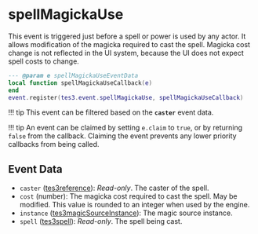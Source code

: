 <!---
	This file is autogenerated. Do not edit this file manually. Your changes will be ignored.
	More information: https://github.com/MWSE/MWSE/tree/master/docs
-->

# spellMagickaUse

This event is triggered just before a spell or power is used by any actor. It allows modification of the magicka required to cast the spell. Magicka cost change is not reflected in the UI system, because the UI does not expect spell costs to change.

```lua
--- @param e spellMagickaUseEventData
local function spellMagickaUseCallback(e)
end
event.register(tes3.event.spellMagickaUse, spellMagickaUseCallback)
```

!!! tip
	This event can be filtered based on the **`caster`** event data.

!!! tip
	An event can be claimed by setting `e.claim` to `true`, or by returning `false` from the callback. Claiming the event prevents any lower priority callbacks from being called.

## Event Data

* `caster` ([tes3reference](../../types/tes3reference)): *Read-only*. The caster of the spell.
* `cost` (number): The magicka cost required to cast the spell. May be modified. This value is rounded to an integer when used by the engine.
* `instance` ([tes3magicSourceInstance](../../types/tes3magicSourceInstance)): The magic source instance.
* `spell` ([tes3spell](../../types/tes3spell)): *Read-only*. The spell being cast.

